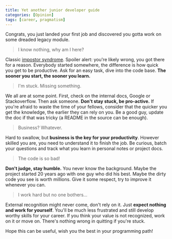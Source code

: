 ```yaml
---
title: Yet another junior developer guide
categories: [Opinion]
tags: [career, pragmatism]
---
```


Congrats, you just landed your first job and discovered you gotta work on some dreaded legacy module.

> I know nothing, why am I here?

Classic [impostor syndrome](https://en.wikipedia.org/wiki/Impostor_syndrome). Spoiler alert: you're likely wrong, you got there for a reason. Everybody started somewhere, the difference is how quick you get to be productive. Ask for an easy task, dive into the code base. **The sooner you start, the sooner you learn.**

> I'm stuck. Missing something.

We all are at some point. First, check on the internal docs, Google or Stackoverflow. Then ask someone. **Don't stay stuck, be pro-active.** If you're afraid to waste the time of your fellows, consider that the quicker you get the knowledge, the earlier they can rely on you. Be a good guy, update the doc if that was tricky (a README in the source can be enough).

> Business? Whatever.

Hard to swallow, but **business is the key for your productivity**. However skilled you are, you need to understand it to finish the job. Be curious, batch your questions and track what you learn in personal notes or project docs.

> The code is so bad!

**Don't judge, stay humble.** You never know the background. Maybe the project started 20 years ago with one guy who did his best. Maybe the dirty code you see is worth millions. Give it some respect, try to improve it whenever you can.

> I work hard but no one bothers...

External recognition might never come, don't rely on it. Just **expect nothing and work for yourself**. You'll be much less frustrated and still develop worthy skills for your career. If you think your value is not recognized, work on it or move on. There's nothing wrong in quitting if you're stuck.

Hope this can be useful, wish you the best in your programming path!
